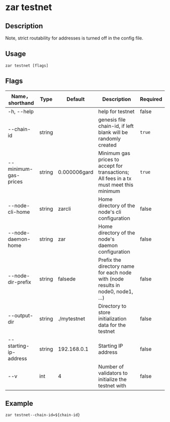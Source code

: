 # zar testnet

## Description

Note, strict routability for addresses is turned off in the config file.

## Usage

```shell
zar testnet [flags]
```

## Flags

| Name，shorthand          | Type  | Default      | Description                                            | Required  |
| --------------------- | ------ | ------------ | ---------------------------------------------------- | -------- |
| -h, --help            |        |              | help for testnet                                    | false  |
| --chain-id            | string |              | genesis file chain-id, if left blank will be randomly created| `true`     |
| --minimum-gas-prices  | string | 0.000006gard |  Minimum gas prices to accept for transactions; All fees in a tx must meet this minimum                      | `true`      |
| --node-cli-home       | string | zarcli  | Home directory of the node's cli configuration            | false  |
| --node-daemon-home    | string | zar     | Home directory of the node's daemon configuration| false  |
| --node-dir-prefix     | string | falsede         | Prefix the directory name for each node with (node results in node0, node1, ...) | false  |
| --output-dir          | string | ./mytestnet  | Directory to store initialization data for the testnet| false  |
| --starting-ip-address | string | 192.168.0.1  | Starting IP address                                     | false  |
| --v                   | int    | 4            |  Number of validators to initialize the testnet with| false  |

## Example

```shell
zar testnet--chain-id=${chain-id}
```
